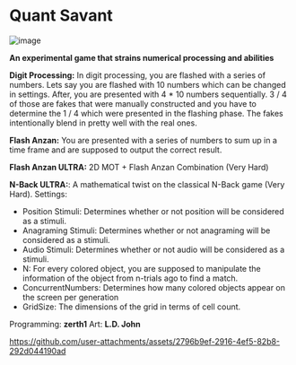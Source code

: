 # Quant Savant

![image](https://github.com/user-attachments/assets/aad20689-eba0-4761-ae88-d8dcd6cbd60a)

**An experimental game that strains numerical processing and abilities**

**Digit Processing:** In digit processing, you are flashed with a series of numbers. Lets say you are flashed with 10 numbers which can be changed in settings. After, you are presented with 4 * 10 numbers sequentially. 3 / 4 of those are fakes that were manually constructed and you have to determine the 1 / 4 which were presented in the flashing phase. The fakes intentionally blend in pretty well with the real ones.

**Flash Anzan:** You are presented with a series of numbers to sum up in a time frame and are supposed to output the correct result.

**Flash Anzan ULTRA:** 2D MOT + Flash Anzan Combination (Very Hard)

**N-Back ULTRA:**: A mathematical twist on the classical N-Back game (Very Hard).
Settings: 
- Position Stimuli: Determines whether or not position will be considered as a stimuli.
- Anagraming Stimuli: Determines whether or not anagraming will be considered as a stimuli.
- Audio Stimuli: Determines whether or not audio will be considered as a stimuli.
- N: For every colored object, you are supposed to manipulate the information of the object from n-trials ago to find a match.
- ConcurrentNumbers: Determines how many colored objects appear on the screen per generation
- GridSize: The dimensions of the grid in terms of cell count. 

Programming: **zerth1**
Art: **L.D. John**

https://github.com/user-attachments/assets/2796b9ef-2916-4ef5-82b8-292d044190ad
